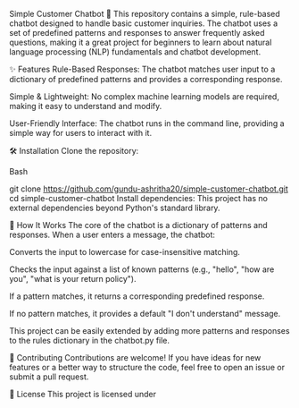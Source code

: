 Simple Customer Chatbot 🤖
This repository contains a simple, rule-based chatbot designed to handle basic customer inquiries. The chatbot uses a set of predefined patterns and responses to answer frequently asked questions, 
making it a great project for beginners to learn about natural language processing (NLP) fundamentals and chatbot development.

✨ Features
Rule-Based Responses: The chatbot matches user input to a dictionary of predefined patterns and provides a corresponding response.

Simple & Lightweight: No complex machine learning models are required, making it easy to understand and modify.

User-Friendly Interface: The chatbot runs in the command line, providing a simple way for users to interact with it.

🛠️ Installation
Clone the repository:

Bash

git clone https://github.com/gundu-ashritha20/simple-customer-chatbot.git
cd simple-customer-chatbot
Install dependencies:
This project has no external dependencies beyond Python's standard library.


🧠 How It Works
The core of the chatbot is a dictionary of patterns and responses. When a user enters a message, the chatbot:

Converts the input to lowercase for case-insensitive matching.

Checks the input against a list of known patterns (e.g., "hello", "how are you", "what is your return policy").

If a pattern matches, it returns a corresponding predefined response.

If no pattern matches, it provides a default "I don't understand" message.

This project can be easily extended by adding more patterns and responses to the rules dictionary in the chatbot.py file.


🤝 Contributing
Contributions are welcome! If you have ideas for new features or a better way to structure the code, feel free to open an issue or submit a pull request.



📜 License
This project is licensed under
